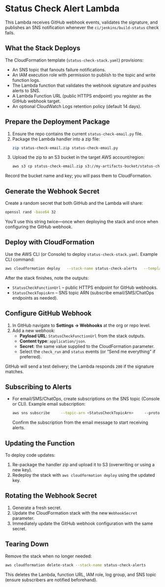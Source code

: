 # Status Check Alert Lambda

This Lambda receives GitHub webhook events, validates the signature, and publishes an SNS notification whenever the `ci/jenkins/build-status` check fails.

## What the Stack Deploys

The CloudFormation template (`status-check-stack.yaml`) provisions:
- An SNS topic that fanouts failure notifications.
- An IAM execution role with permission to publish to the topic and write function logs.
- The Lambda function that validates the webhook signature and pushes alerts to SNS.
- A Lambda Function URL (public HTTPS endpoint) you register as the GitHub webhook target.
- An optional CloudWatch Logs retention policy (default 14 days).

## Prepare the Deployment Package

1. Ensure the repo contains the current `status-check-email.py` file.
2. Package the Lambda handler into a zip file:
   ```bash
   zip status-check-email.zip status-check-email.py
   ```
3. Upload the zip to an S3 bucket in the target AWS account/region:
   ```bash
   aws s3 cp status-check-email.zip s3://my-artifacts-bucket/status-check/status-check-email.zip
   ```

Record the bucket name and key; you will pass them to CloudFormation.

## Generate the Webhook Secret

Create a random secret that both GitHub and the Lambda will share:
```bash
openssl rand -base64 32
```
You’ll use this string twice—once when deploying the stack and once when configuring the GitHub webhook.

## Deploy with CloudFormation

Use the AWS CLI (or Console) to deploy `status-check-stack.yaml`. Example CLI command:
```bash
aws cloudformation deploy   --stack-name status-check-alerts   --template-file status-check-stack.yaml   --capabilities CAPABILITY_IAM   --parameter-overrides       LambdaCodeS3Bucket=my-artifacts-bucket       LambdaCodeS3Key=status-check/status-check-email.zip       WebhookSecret="<paste-generated-secret>"       SnsTopicName=status-check-alerts       LogRetentionDays=14
```

After the stack finishes, note the outputs:
- `StatusCheckFunctionUrl` – public HTTPS endpoint for GitHub webhooks.
- `StatusCheckTopicArn` – SNS topic ARN (subscribe email/SMS/ChatOps endpoints as needed).

## Configure GitHub Webhook

1. In GitHub navigate to **Settings → Webhooks** at the org or repo level.
2. Add a new webhook:
   - **Payload URL**: `StatusCheckFunctionUrl` from the stack outputs.
   - **Content type**: `application/json`.
   - **Secret**: the same value supplied to the CloudFormation parameter.
   - Select the `check_run` and `status` events (or “Send me everything” if preferred).

GitHub will send a test delivery; the Lambda responds `200` if the signature matches.

## Subscribing to Alerts

- For email/SMS/ChatOps, create subscriptions on the SNS topic (Console or CLI). Example email subscription:
  ```bash
  aws sns subscribe     --topic-arn <StatusCheckTopicArn>     --protocol email     --notification-endpoint alerts@example.com
  ```
  Confirm the subscription from the email message to start receiving alerts.

## Updating the Function

To deploy code updates:
1. Re-package the handler zip and upload it to S3 (overwriting or using a new key).
2. Redeploy the stack with `aws cloudformation deploy` using the updated key.

## Rotating the Webhook Secret

1. Generate a fresh secret.
2. Update the CloudFormation stack with the new `WebhookSecret` parameter.
3. Immediately update the GitHub webhook configuration with the same secret.

## Tearing Down

Remove the stack when no longer needed:
```bash
aws cloudformation delete-stack --stack-name status-check-alerts
```
This deletes the Lambda, function URL, IAM role, log group, and SNS topic (ensure subscribers are notified beforehand).
